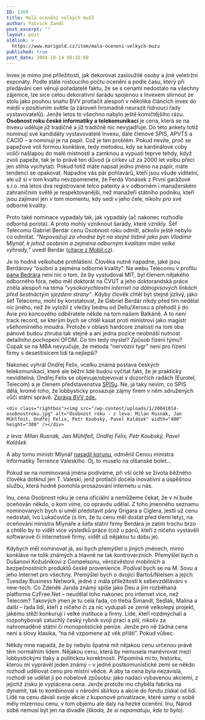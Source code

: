 ```yaml
---
ID: 1360
title: Malá ocenění velkých mužů
author: Patrick Zandl
post_excerpt: ""
layout: post
oldlink: >
  https://www.marigold.cz/item/mala-oceneni-velkych-muzu
published: true
post_date: 2004-10-14 08:35:00
---
```

<p>
Invex je mimo jiné příležitostí, jak dekorovat zasloužilé osoby a jiné veletržní exponáty. Podle stále rostoucího počtu ocenění a podle času, který při předávání cen věnují pořadatelé faktu, že se s cenami nedostalo na všechny zájemce, lze sice celou dekorativní šarádu spojenou s Invexem shrnout ze stolu jako pouhou snahu BVV protlačit alespoň v několika článcích invex do médií v positivním světle (a zároveň hromadně neurazit řídnoucí řady vystavovatelů). Jenže letos to všechno nabylo ještě komičtějšího rázu. 
<b>
Osobnost roku české informatiky a telekomunikací</b> je cena, která se na Invexu uděluje již tradičně a již tradičně nic nevyjadřuje. Do této ankety totiž nominují své kandidáty vystavovatelé Invexu, dále členové SPIS, APVTS a CACIO – a nominují je na papír. Což je ten problém. Pokud nevíte, proč se papežové volí formou konkláve, tedy metodou, kdy se kardinálové coby voliči našlapou do malé místnosti a zamknou a vypustí teprve tehdy, když zvolí papeže, tak je to právě ten důvod (a církev už za 2000 let volbu přeci jen stihla vychytat). Pokud totiž máte napsat jedno jméno na papír, máte tendenci se opakovat. Napadne vás pár pohlavárů, kteří jsou všude viditelní, ale už si v tom kvaltu nevzpomenete, že Ferda Vonásek z První garážové s.r.o. má letos dva registrované telco patenty a v odborném i manažerském zahraničním světě je respektovanější, než manažeři státního podniku, kteří jsou zajímaví jen v tom momentu, kdy sedí v jeho čele, nikoliv pro své odborné kvality. </p>

<p>
Proto také nominace vypadaly tak, jak vypadaly (ač nakonec rozhodla odborná porota). A proto mohly vzniknout šarády, které vznikly. Šéf Telecomu Gabriel Berdár cenu Osobnost roku odmítl, ačkoliv ještě nebylo co odmítat. <i>&#8220;Nepovažuji za vhodné být na stejné listině jako pan Vladimír Mlynář, k jehož osobním a zejména odborným kvalitám mám velké výhrady,&#8221;</i> uvedl Berdár (<a href="http://mobil.idnes.cz/aktuality/berdarit041006.html">citace z Mobil.cz</a>).</p>

<p>
Je to hodně velkohubé prohlášení. Člověka nutně napadne, jaké jsou Berdárovy &#8220;osobní a zejména odborné kvality&#8221;. Na webu Telecomu v profilu <a href="http://www.telecom.cz/infocentrum/tiskove_centrum/profil_a_fotografie_managementu/berdar_gabriel.php">pana Bedrára</a>  není nic o tom, že by vystudoval MIT, byl členem nějakého odborného fóra, nebo měl doktorát na ČVUT a jeho doktorandská práce zněla alespoň na téma <i>&#8220;vysokorychlostní internet na dálnopisových linkách před šestnáctým sjezdem strany&#8221;</i>. Kdyby člověk chtěl být stejně jízlivý, jako šéf Telecomu, mohl by konstatovat, že Gabriel Berdár nikdy před tím nedělal nic jiného, než že vyložil z vlečky bednu od Dellu/Xeroxu a přehodil ji do Avie pro koncového odběratele někde na tom našem Balkáně. A to není track record, se kterým bych se chtěl kasat proti ministrovi jako magistr všehomírného moudra. Protože v oblasti hardcore znalostí na tom oba pánové budou zhruba tak stejně a ani jedna pozice neobnáší nutnost detailního pochopení OFDM. Co tím tedy myslel? Způsob řízení týmu? Copak se na MBA nevyučuje, že metoda &#8220;nervózní tygr&#8221; není pro řízení firmy s desetitisícem lidí ta nejlepší?</p>

<p>
Nakonec vyhrál Ondřej Felix, vcelku známá postava českých telekomunikací,  které ale běžní lidé budou vyčítat fakt, že je prakticky neviditelná. Ondřej Felix se objevuje/objevoval v dozorčích radách (Eurotel, Telecom) a je členem představenstva <a href="http://www.spis.cz/">SPISu</a>. Ne, ja taky nevím, co SPIS dělá, kromě toho, že lobbysticky prosazuje zájmy firem v něm sdružených vůči státní správě. <a href="http://node3.bvv.cz/i2000/Akce/b-inv.nsf/WWWAllPDocsID/VJEK-65PKWH?OpenDocument&amp;LANG=CZ&amp;NAV=1&amp;ID=0">Zpráva BVV zde.</a> </p>

	<div class="rightbox"><img src="/wp-content/uploads/1/20041014-osobnostroku.jpg" alt="Osobnost roku - z leva: Milan Rusnák, Jan Mühlfeit, Ondřej Felix, Petr Koubský, Pavel Kalášek" width="400" height="300" /></div>
<i>z leva: Milan Rusnák, Jan Mühlfeit, Ondřej Felix, Petr Koubský, Pavel Kalášek</i></p>

<p>
A aby tomu ministr Mlynář <a href="http://www.mlynar.cz/">nasadil korunu</a>, odměnil Cenou ministra informatiky Terrence Valeskiho. Oj, to muselo na olšanské bolet… </p>

<p>
Pokud se na nominovaná jména podíváme, při vší úctě se života běžného člověka dotknul jen T. Valeski, jenž protlačil docela inovativní a úspěšnou službu, která hodně pomohla prosazování internetu u nás. </p>

<p>
Inu, cena Osobnost roku je cena oficiální a nemůžeme čekat, že v ní bude oceňován někdo, o kom víme, co opravdu udělal. Z toho jmenného seznamu nominovaných bych si uměl představit pány Grigara a Cíglera, jestli už cenu nedostali, Ivo Lukačoviče (s tím, že tu cenu měl dostat před třemi lety), na oceňování ministra Mlynáře a šéfa státní firmy Berdára je zatím trochu brzo a chtělo by to vidět více výsledků práce (což u pánů, kteří z ničeho vystavěli softwarové či internetové firmy, vidět už nějakou tu dobu je).</p>

<p>
Kdybych měl nominovat já, asi bych přemýšlel o jiných jménech, mimo konkláve ne tolik známých a hlavně ne tak kontroverzních. Přemýšlel bych o Dušanovi Kožušníkovi z Compelsonu, věrozvěstovi mobilních a bezpečnostních produktů české provenience. Podíval bych se na M. Sovu a jeho Internet pro všechny. Přemýšlel bych o dvojici Bartoš/Nielsen a jejich Tuesday Business Network, jedné z mála příležitostí k sebevzdělávání v new-tech.  Co Zdeněk Janda známý spíše jako Deu a jím rozběhaná platforma CzFree.Net – neudělal toho nakonec pro internet více, než Telecom? Takových jmen je tu celá řada, co třeba Šimandl, Sedlák, Malina a další – řada lidí, kteří z ničeho či za nic vydupali ze země velkolepý projekt, jakému stěží konkurují i velké instituce a firmy. Lidé, kteří rozdmýchali a rozpohybovali zatuchlý český rybník svojí prací a pílí, nikoliv za nahromaděné státní či monopolistické peníze. Jenže pro ně žádná cena není a slovy klasika, &#8220;na ně vzpomene až věk příští&#8221;. Pokud vůbec.</p>

<p>
Někdy mne napadá, že by nebylo špatné mít nějakou cenu určenou právě těm normálním lidem. Nějakou cenu, která by nemusela manévrovat mezi lobbystickými tlaky a politickou korektností. Připomíná mi to, historku, kterou mi vyprávěl jeden známý – v jedné postkomunistické zemi se někdo rozhodl udělovat cenu pro místní vědce. A aby ta cena byla nezávislá, rozhodl se udělat ji po nobelově způsobu: jako nadaci vybavenou akciemi, z jejichž zisku je vyplácena cena. Jenže protože mu chyběla fabrika na dynamit, tak to kombinoval s národní sbírkou a akcie do fondu získal od lidí. Lidé na cenu dávali svoje akcie z kuponové privatizace, které samy o sobě měly mizernou cenu, v tom objemu ale daly na hezké ocenění. Inu, Národ sobě nemusí být jen na divadle <i>(škoda, že si nepamatuju, kde to bylo)</i>.
</p>
